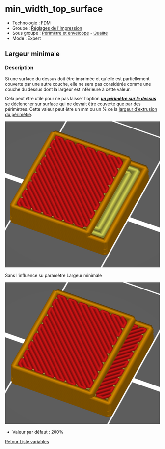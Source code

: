 # min_width_top_surface

* Technologie : FDM
* Groupe : [Réglages de l'Impression](../print_settings/print_settings.md)
* Sous groupe : [Périmètre et enveloppe](../print_settings/print_settings.md#périmètre-et-enveloppe) - [Qualité](../print_settings/print_settings.md#qualité)
* Mode : Expert

## Largeur minimale

### Description

Si une surface du dessus doit être imprimée et qu'elle est partiellement couverte par une autre couche, elle ne sera pas considérée comme une couche du dessus dont la largeur est inférieure à cette valeur. 

Cela peut être utile pour ne pas laisser l'option ***[un périmètre sur le dessus](only_one_perimeter_top.md)*** se déclencher sur surface qui ne devrait être couverte que par des périmètres. Cette valeur peut être un mm ou un % de la [largeur d'extrusion du périmètre](perimeter_extrusion_width.md).

![Exemple de réglage ou le paramètre empêche d'avoir un seul périmètre](./images/min_width_top_surface/001.png)

Sans l'influence su paramètre Largeur minimale

![Réglage normale](./images/min_width_top_surface/002.png)

* Valeur par défaut : 200%

[Retour Liste variables](variable_list.md)